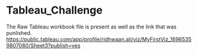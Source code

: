 # Tableau_Challenge
The Raw Tableau workbook file is present as well as the link that was punlished. 
https://public.tableau.com/app/profile/ridhwaan.ali/viz/MyFirstViz_16965359807080/Sheet3?publish=yes 
